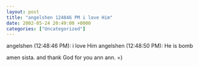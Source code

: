 ```yaml
---
layout: post
title: "angelshen 124846 PM i love Him"
date: 2002-05-24 20:49:00 +0000
categories: ["Uncategorized"]
---
```


angelshen (12:48:46 PM): i love Him
angelshen (12:48:50 PM): He is bomb

amen sista. and thank God for you ann ann. =)